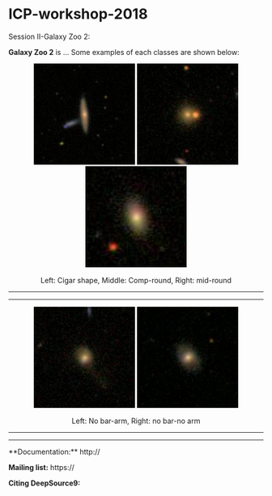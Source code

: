 ICP-workshop-2018
=======

Session II-Galaxy Zoo 2:

**Galaxy Zoo 2** is ...
Some examples of each classes are shown below:

<div align="center">   

<img src="./images/cigar_shaped_0" width="200"/>

<img src="./images/comp_round_0" width="200"/>
  
<img src="./images/mid_round_0" width="200" />
</div>  
<div align="center">
<p>Left: Cigar shape, Middle: Comp-round, Right: mid-round</p>
</div>
<hr><hr>
<div align="center">
  <img src="./images/no_bar_arm_0" width="200"/>
  <img src="./images/no_bar_no_arm_0" width="200"/>
  
</div>
<div align="center">
  <p>Left: No bar-arm, Right: no bar-no arm</p>
  </div>
<hr><hr>
**Documentation:** http://

**Mailing list:** https://

**Citing DeepSource9:** 
